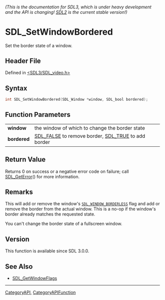 ###### (This is the documentation for SDL3, which is under heavy development and the API is changing! [SDL2](https://wiki.libsdl.org/SDL2/) is the current stable version!)
# SDL_SetWindowBordered

Set the border state of a window.

## Header File

Defined in [<SDL3/SDL_video.h>](https://github.com/libsdl-org/SDL/blob/main/include/SDL3/SDL_video.h)

## Syntax

```c
int SDL_SetWindowBordered(SDL_Window *window, SDL_bool bordered);

```

## Function Parameters

|                  |                                                                             |
| ---------------- | --------------------------------------------------------------------------- |
| **window**       | the window of which to change the border state                              |
| **bordered**     | [SDL_FALSE](SDL_FALSE) to remove border, [SDL_TRUE](SDL_TRUE) to add border |

## Return Value

Returns 0 on success or a negative error code on failure; call
[SDL_GetError](SDL_GetError)() for more information.

## Remarks

This will add or remove the window's
[`SDL_WINDOW_BORDERLESS`](SDL_WINDOW_BORDERLESS) flag and add or remove the
border from the actual window. This is a no-op if the window's border
already matches the requested state.

You can't change the border state of a fullscreen window.

## Version

This function is available since SDL 3.0.0.

## See Also

* [SDL_GetWindowFlags](SDL_GetWindowFlags)

----
[CategoryAPI](CategoryAPI), [CategoryAPIFunction](CategoryAPIFunction)


